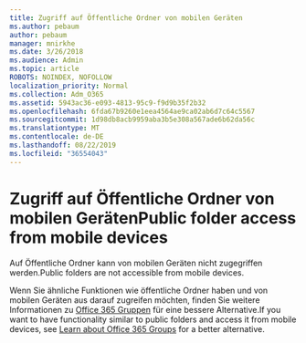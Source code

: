 ```yaml
---
title: Zugriff auf Öffentliche Ordner von mobilen Geräten
ms.author: pebaum
author: pebaum
manager: mnirkhe
ms.date: 3/26/2018
ms.audience: Admin
ms.topic: article
ROBOTS: NOINDEX, NOFOLLOW
localization_priority: Normal
ms.collection: Adm_O365
ms.assetid: 5943ac36-e093-4813-95c9-f9d9b35f2b32
ms.openlocfilehash: 6fda67b9260e1eea4564ae9ca02ab6d7c64c5567
ms.sourcegitcommit: 1d98db8acb9959aba3b5e308a567ade6b62da56c
ms.translationtype: MT
ms.contentlocale: de-DE
ms.lasthandoff: 08/22/2019
ms.locfileid: "36554043"
---
```

# <a name="public-folder-access-from-mobile-devices"></a><span data-ttu-id="d7d70-102">Zugriff auf Öffentliche Ordner von mobilen Geräten</span><span class="sxs-lookup"><span data-stu-id="d7d70-102">Public folder access from mobile devices</span></span>

<span data-ttu-id="d7d70-103">Auf Öffentliche Ordner kann von mobilen Geräten nicht zugegriffen werden.</span><span class="sxs-lookup"><span data-stu-id="d7d70-103">Public folders are not accessible from mobile devices.</span></span>
  
<span data-ttu-id="d7d70-104">Wenn Sie ähnliche Funktionen wie öffentliche Ordner haben und von mobilen Geräten aus darauf zugreifen möchten, finden Sie weitere Informationen zu [Office 365 Gruppen](https://support.office.com/article/learn-about-office-365-groups-b565caa1-5c40-40ef-9915-60fdb2d97fa2) für eine bessere Alternative.</span><span class="sxs-lookup"><span data-stu-id="d7d70-104">If you want to have functionality similar to public folders and access it from mobile devices, see [Learn about Office 365 Groups](https://support.office.com/article/learn-about-office-365-groups-b565caa1-5c40-40ef-9915-60fdb2d97fa2) for a better alternative.</span></span>
  